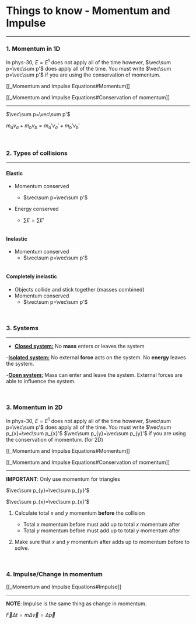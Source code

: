 # Things to know - Momentum and Impulse
***

### 1. Momentum in 1D
In phys-30, $E=E^1$ does not apply all of the time however, $\vec\sum p=\vec\sum p'$ does apply all of the time. You must write $\vec\sum p=\vec\sum p'$ if you are using the conservation of momentum.

[[_Momentum and Impulse Equations#Momentum]]
 
[[_Momentum and Impulse Equations#Conservation of momentum]]
***
$\vec\sum p=\vec\sum p'$

$m_{a}v_{a}+m_{b}v_{b}=m_{a}'v_{a}'+m_{b}'v_{b}'$



<pre>

</pre>
### 2. Types of collisions
***
#### Elastic
- Momentum conserved
	- $\vec\sum p=\vec\sum p'$

- Energy conserved
	- $\sum E=\sum E'$

<pre></pre>
#### Inelastic
- Momentum conserved
	- $\vec\sum p=\vec\sum p'$

<pre></pre>
#### Completely inelastic
- Objects collide and stick together (masses combined)
- Momentum conserved
	- $\vec\sum p=\vec\sum p'$



<pre>

</pre>
### 3. Systems
***
- <u>**Closed system:**</u> No **mass** enters or leaves the system

-<u>**Isolated system:**</u> No external **force** acts on the system. No **energy** leaves the system.

-<u>**Open system:**</u> Mass can enter and leave the system. External forces are able to influence the system.



<pre>

</pre>
### 3. Momentum in 2D

In phys-30, $E=E^1$ does not apply all of the time however, $\vec\sum p=\vec\sum p'$ does apply all of the time. You must write $\vec\sum p_{x}=\vec\sum p_{x}'$ $\vec\sum p_{y}=\vec\sum p_{y}'$ if you are using the conservation of momentum.
(for 2D)

[[_Momentum and Impulse Equations#Momentum]]
 
[[_Momentum and Impulse Equations#Conservation of momentum]]
***
**IMPORTANT**: Only use momentum for triangles


$\vec\sum p_{y}=\vec\sum p_{y}'$

$\vec\sum p_{x}=\vec\sum p_{x}'$

1. Calculate total $x$ and $y$ momentum **before** the collision
	- Total $x$ momentum before must add up to total $x$ momentum after	
	- Total $y$ momentum before must add up to total $y$ momentum after

2. Make sure that $x$ and $y$ momentum after adds up to momentum before to solve.



<pre>

</pre>
### 4. Impulse/Change in momentum

[[_Momentum and Impulse Equations#Impulse]]
***
**NOTE**: Impulse is the same thing as change in momentum.

$\vec{F}\Delta t=m\Delta\vec{v}=\Delta\vec{p}$